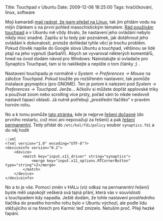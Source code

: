 Title: Touchpad v Ubuntu
Date: 2009-12-06 18:25:00
Tags: hračičkování, linux, software

Moji kamarádi [mají radost, že jsem přešel na Linux](http://twitter.com/markoph/status/6380776939), tak jim přidám vodu na mlýn článkem s na první pohled masochistickým tématem. [Rád používám touchpad](http://honzajavorek.cz/blog/nemam-rad-mysi) a v Ubuntu mě vždy štvalo, že nastavení jeho ovládání nebylo nikdy moc snadné. Zapíšu si tu tedy pár poznámek, jak dotáhnout jeho ovládání k dokonalosti, protože dohledat tyhle věci je trochu problém. Pokud člověk napíše do Google slova Ubuntu a touchpad, většinou se lidé ptají na jeho vypnutí (barbaři!). Abych se vyvaroval některých komentářů, hned na úvod dodám návod pro
Windows: Nainstalujte si ovladače pro Synaptics Touchpad, tam si to naklikejte a nepište o tom články ;) .

Nastavení touchpadu je normálně v *System → Preferences → Mouse* na záložce *Touchpad*. Pokud toužíte po rozšířeném nastavení, tak pomůže instalace *gsynaptics* (pro GNOME). Ten je potom k nalezení pod *System → Preferences → Touchpad*. Jenže… Ačkoliv si můžete dopřát applovské triky a používat zoom nebo scrolling více prsty, pořád vám to nikde nedovolí nastavit ťapací oblasti. Já nutně potřebuji „prostřední tlačítko“ v pravém horním rohu.

No a k tomu pomůže [tato stránka](http://ubuntuforums.org/showthread.php?p=8403017), kde je nejprve [řešení dočasné](http://ubuntuforums.org/showpost.php?p=8261605&postcount=3) (do prvního restartu, což moc ani nepovažuji za řešení) a pak [řešení permanentní](http://ubuntuforums.org/showpost.php?p=8399228&postcount=8). Tedy přidat do `/etc/hal/fdi/policy` soubor `synaptics.fdi` a do něj hodit

    ::xml
    <?xml version="1.0" encoding="UTF-8"?>
    <deviceinfo version="0.2">
        <device>
            <match key="input.x11_driver" string="synaptics">
                <merge key="input.x11_options.RTCornerButton" type="string">2</merge>
            </match>
        </device>
    </deviceinfo>

No a to je vše. Pomocí změn v HALu (viz odkaz na permanentní řešení) byste měli uspokojit veškerá svá tajná přání, která vás v souvislosti s touchpadem kdy napadla. Ještě dodám, že tohle nastavení prostředního tlačítka do pravého horního rohu bylo v Ubuntu výchozí, ale podle lidu stěžujícího si na fórech pro Karmic teď zmizelo. Netuším proč. Přeji hezké ťapání.